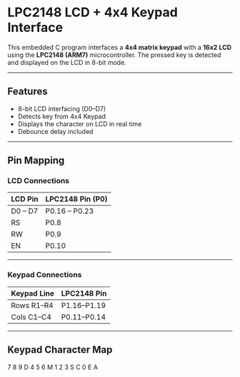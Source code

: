 # LPC2148 LCD + 4x4 Keypad Interface

This embedded C program interfaces a **4x4 matrix keypad** with a **16x2 LCD** using the **LPC2148 (ARM7)** microcontroller. The pressed key is detected and displayed on the LCD in 8-bit mode.

---

##  Features
- 8-bit LCD interfacing (D0–D7)
- Detects key from 4x4 Keypad
- Displays the character on LCD in real time
- Debounce delay included

---

##  Pin Mapping

### LCD Connections
| LCD Pin        | LPC2148 Pin (P0) |
|----------------|------------------|
| D0 – D7        | P0.16 – P0.23    |
| RS             | P0.8             |
| RW             | P0.9             |
| EN             | P0.10            |

---

### Keypad Connections
| Keypad Line | LPC2148 Pin |
|-------------|--------------|
| Rows R1–R4  | P1.16–P1.19   |
| Cols C1–C4  | P0.11–P0.14   |

---

##  Keypad Character Map

7 8 9 D
4 5 6 M
1 2 3 S
C 0 E A

